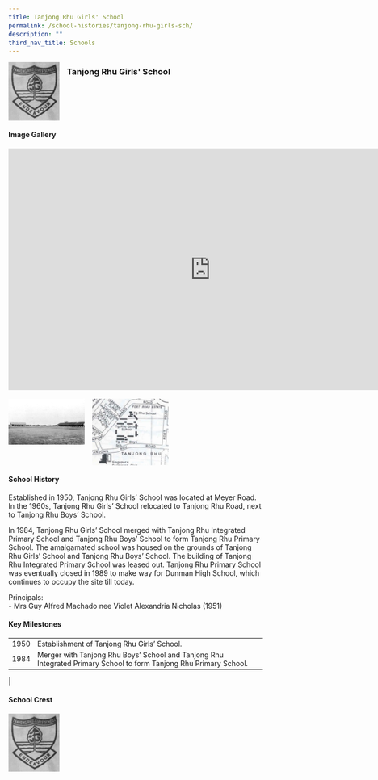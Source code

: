 ```yaml
---
title: Tanjong Rhu Girls' School
permalink: /school-histories/tanjong-rhu-girls-sch/
description: ""
third_nav_title: Schools
---
```

<img align="left" style="width:20%;margin-right:15px;" src="/images/tanjongrhugirls1.png">

### **Tanjong Rhu Girls' School**

<br clear="left">

#### **Image Gallery**
<iframe src="https://docs.google.com/presentation/d/e/2PACX-1vS1UAXcvLab0zJeH2595Yisqt5WS1WbNeDQAmNylk5MKi4SYMz6Mejep9F1MbPv5Rju9-a-nV6AkjpB/embed?start=false&amp;loop=true&amp;delayms=5000" frameborder="0" width="800" height="479" allowfullscreen="true"></iframe>

<p><a href="https://d1yxymztqoj7qn.amplifyapp.com/images/tanjongrhugirls2.jpg">  
<img align="left" style="width:30%;margin-right:15px;" src="/images/tanjongrhugirls2.jpg">
</a></p>

<p><a href="https://d1yxymztqoj7qn.amplifyapp.com/images/tanjongrhugirls3.jpg">  
<img align="left" style="width:30%;margin-right:15px;" src="/images/tanjongrhugirls3.jpg">
</a></p>

<br clear="left">

#### **School History**
Established in 1950, Tanjong Rhu Girls’ School was located at Meyer Road. In the 1960s, Tanjong Rhu Girls’ School relocated to Tanjong Rhu Road, next to Tanjong Rhu Boys’ School.  
  
In 1984, Tanjong Rhu Girls’ School merged with Tanjong Rhu Integrated Primary School and Tanjong Rhu Boys’ School to form Tanjong Rhu Primary School. The amalgamated school was housed on the grounds of Tanjong Rhu Girls’ School and Tanjong Rhu Boys’ School. The building of Tanjong Rhu Integrated Primary School was leased out. Tanjong Rhu Primary School was eventually closed in 1989 to make way for Dunman High School, which continues to occupy the site till today.  
  
Principals:<br>
\- Mrs Guy Alfred Machado nee Violet Alexandria Nicholas (1951)

#### **Key Milestones**

|  |  |
|:---:|---|
| 1950 | Establishment of Tanjong Rhu Girls’ School. |
| 1984 | Merger with Tanjong Rhu Boys’ School and Tanjong Rhu Integrated Primary School to form Tanjong Rhu Primary School. |
|

#### **School Crest**
<img align="left" style="width:20%;margin-right:15px;" src="/images/tanjongrhugirls1.png">


<br clear="left">